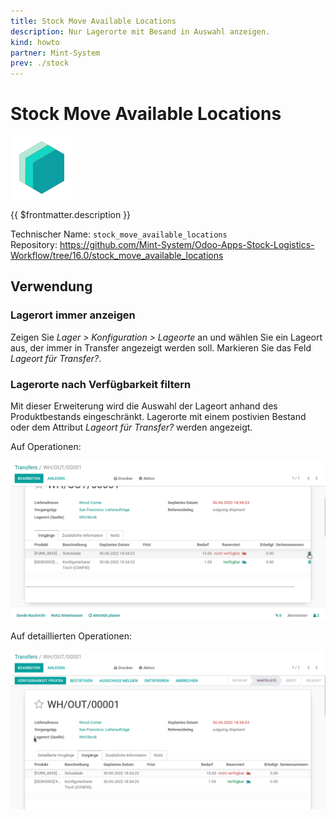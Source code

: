 ```yaml
---
title: Stock Move Available Locations
description: Nur Lagerorte mit Besand in Auswahl anzeigen.
kind: howto
partner: Mint-System
prev: ./stock
---
```

# Stock Move Available Locations
![icon_oms_box](attachments/icons_odoo_mint_system.png)

{{ $frontmatter.description }}

Technischer Name: `stock_move_available_locations`\
Repository: <https://github.com/Mint-System/Odoo-Apps-Stock-Logistics-Workflow/tree/16.0/stock_move_available_locations>

## Verwendung

### Lagerort immer anzeigen

Zeigen Sie *Lager > Konfiguration > Lageorte* an und wählen Sie ein Lageort aus, der immer in Transfer angezeigt werden soll. Markieren Sie das Feld *Lageort für Transfer?*.

### Lagerorte nach Verfügbarkeit filtern

Mit dieser Erweiterung wird die Auswahl der Lageort anhand des Produktbestands eingeschränkt. Lagerorte mit einem postivien Bestand oder dem Attribut *Lageort für Transfer?* werden angezeigt.

Auf Operationen:

![Stock Move Available Locations Operationen](attachments/Stock%20Move%20Available%20Locations%20Operationen.gif)

Auf detaillierten Operationen:

![Stock Move Available Locations](attachments/Stock%20Move%20Available%20Locations.gif)
